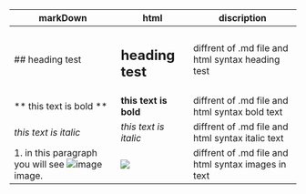 | markDown  |  html | discription  |
|---|---|---|
|  ## heading test |  <h2>heading test</h2> |  diffrent of .md file and html syntax heading test |
|  ** this text is bold ** | <strong>this text is bold</strong>  |  diffrent of .md file and html syntax bold text  |
|  _this text is italic_ |  <i>this text is italic</i> |  diffrent of .md file and html syntax italic text  |
|  1. in this paragraph you will see ![image]( url ) image. |  <img src="..."> | diffrent of .md file and html syntax images in text |
